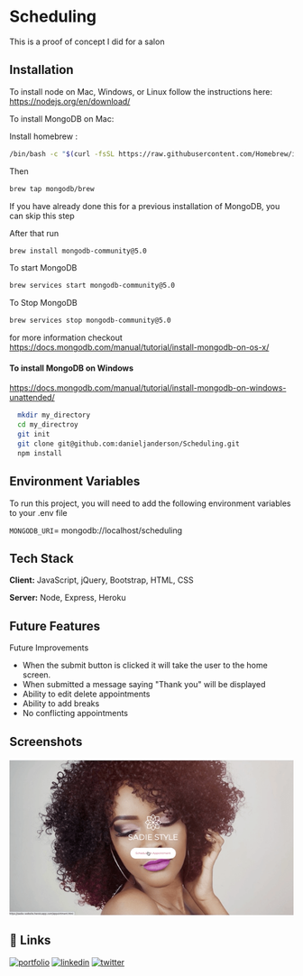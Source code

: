 
# Scheduling
This is a proof of concept I did for a salon

## Installation
To install node on Mac, Windows, or Linux follow the instructions here: https://nodejs.org/en/download/

 To install MongoDB on Mac:
  
  Install homebrew : 
  ```bash
  /bin/bash -c "$(curl -fsSL https://raw.githubusercontent.com/Homebrew/install/HEAD/install.sh)"
```
 Then
 ```bash
 brew tap mongodb/brew
 ```
 If you have already done this for a previous installation of MongoDB, you can skip this step

After that run
```bash
brew install mongodb-community@5.0
```
To start MongoDB
```bash
brew services start mongodb-community@5.0
```
To Stop MongoDB
```bash
brew services stop mongodb-community@5.0
```
for more information checkout https://docs.mongodb.com/manual/tutorial/install-mongodb-on-os-x/

#### To install MongoDB on Windows
https://docs.mongodb.com/manual/tutorial/install-mongodb-on-windows-unattended/

```bash
  mkdir my_directory
  cd my_directroy
  git init
  git clone git@github.com:danieljanderson/Scheduling.git
  npm install
```
    
## Environment Variables

To run this project, you will need to add the following environment variables to your .env file

`MONGODB_URI`= mongodb://localhost/scheduling


  
## Tech Stack

**Client:** JavaScript, jQuery, Bootstrap, HTML, CSS

**Server:** Node, Express, Heroku 

  
## Future Features

Future Improvements
- When the submit button is clicked it will take the user to the home screen.
- When submitted a message saying "Thank you" will be displayed
- Ability to edit delete appointments
- Ability to add breaks
- No conflicting appointments
  
## Screenshots

![App Screenshot](https://github.com/danieljanderson/Scheduling/blob/master/sadieapp.gif)

  
## 🔗 Links
[![portfolio](https://img.shields.io/badge/my_portfolio-000?style=for-the-badge&logo=ko-fi&logoColor=white)](https://katherinempeterson.com/)
[![linkedin](https://img.shields.io/badge/linkedin-0A66C2?style=for-the-badge&logo=linkedin&logoColor=white)](https://www.linkedin.com/)
[![twitter](https://img.shields.io/badge/twitter-1DA1F2?style=for-the-badge&logo=twitter&logoColor=white)](https://twitter.com/)

  
